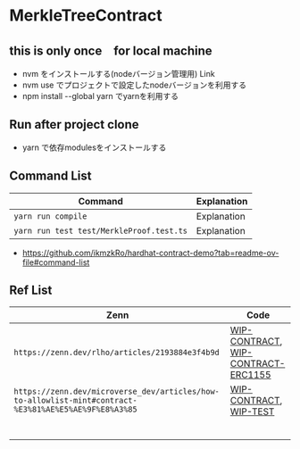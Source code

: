 # MerkleTreeContract

## this is only once　for local machine
- nvm をインストールする(nodeバージョン管理用) Link
- nvm use でプロジェクトで設定したnodeバージョンを利用する
- npm install --global yarn でyarnを利用する

## Run after project clone
- yarn で依存modulesをインストールする

## Command List
| Command | Explanation |
| ---- | ---- |
| `yarn run compile` | Explanation |
| `yarn run test test/MerkleProof.test.ts` | Explanation |

- https://github.com/ikmzkRo/hardhat-contract-demo?tab=readme-ov-file#command-list

## Ref List
| Zenn | Code |
| ---- | ---- |
| `https://zenn.dev/rlho/articles/2193884e3f4b9d` | [WIP-CONTRACT](https://github.com/ikmzkRo/hardhat-contract-demo/blob/main/contracts/token/ikmz-ERC1155/IkmzMerkleProof.sol), [WIP-CONTRACT-ERC1155](https://github.com/ikmzkRo/MerkleTreeContract/blob/main/contracts/MerkleProof.sol) |
| `https://zenn.dev/microverse_dev/articles/how-to-allowlist-mint#contract-%E3%81%AE%E5%AE%9F%E8%A3%85` | [WIP-CONTRACT](https://github.com/ikmzkRo/hardhat-contract-demo/blob/main/contracts/token/ikmz-ERC721/IkmzMerkleProof.sol), [WIP-TEST](https://github.com/ikmzkRo/hardhat-contract-demo/blob/main/test/token/IkmzMerkleProof.test.ts) |
|  |  |
|  |  |
|  |  |
|  |  |
|  |  |
|  |  |
